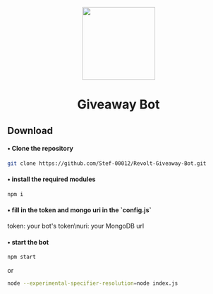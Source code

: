 <p align="center"><img src="https://autumn.revolt.chat/avatars/BQ3Azb6_b3C8Oa3zp9reCt-M8SArFSQ4nO46YO6N7S/AddText_03-08-10.48.12.png" width="165px" height="165px"></p>
<h1 align="center">Giveaway Bot</h1>

<h2>Download</h2>
<h4>• Clone the repository</h4>

```bash
git clone https://github.com/Stef-00012/Revolt-Giveaway-Bot.git
```

<h4>• install the required modules</h4>

```bash
npm i
```

<h4>• fill in the token and mongo uri in the `config.js`</h4>

token: your bot's token\nuri: your MongoDB url

<h4>• start the bot</h4>

```bash
npm start
```
or
```bash
node --experimental-specifier-resolution=node index.js
```
